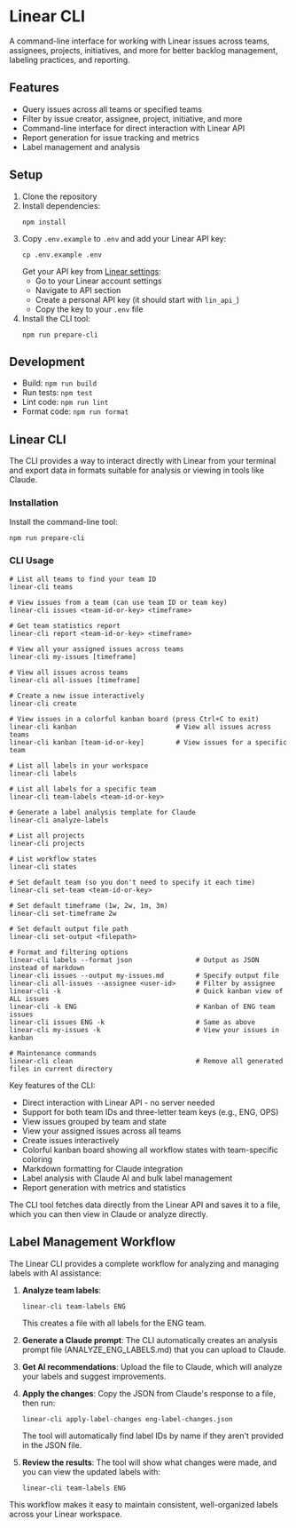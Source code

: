 # Linear CLI

A command-line interface for working with Linear issues across teams, assignees, projects, initiatives, and more for better backlog management, labeling practices, and reporting.

## Features

- Query issues across all teams or specified teams
- Filter by issue creator, assignee, project, initiative, and more
- Command-line interface for direct interaction with Linear API
- Report generation for issue tracking and metrics
- Label management and analysis

## Setup

1. Clone the repository
2. Install dependencies:
   ```
   npm install
   ```
3. Copy `.env.example` to `.env` and add your Linear API key:
   ```
   cp .env.example .env
   ```
   Get your API key from [Linear settings](https://linear.app/settings/api):
   - Go to your Linear account settings
   - Navigate to API section
   - Create a personal API key (it should start with `lin_api_`)
   - Copy the key to your `.env` file
4. Install the CLI tool:
   ```
   npm run prepare-cli
   ```

## Development

- Build: `npm run build`
- Run tests: `npm test`
- Lint code: `npm run lint`
- Format code: `npm run format`

## Linear CLI

The CLI provides a way to interact directly with Linear from your terminal and export data in formats suitable for analysis or viewing in tools like Claude.

### Installation

Install the command-line tool:

```
npm run prepare-cli
```

### CLI Usage

```
# List all teams to find your team ID
linear-cli teams

# View issues from a team (can use team ID or team key)
linear-cli issues <team-id-or-key> <timeframe>

# Get team statistics report
linear-cli report <team-id-or-key> <timeframe>

# View all your assigned issues across teams
linear-cli my-issues [timeframe]

# View all issues across teams 
linear-cli all-issues [timeframe]

# Create a new issue interactively
linear-cli create

# View issues in a colorful kanban board (press Ctrl+C to exit)
linear-cli kanban                         # View all issues across teams
linear-cli kanban [team-id-or-key]        # View issues for a specific team

# List all labels in your workspace
linear-cli labels

# List all labels for a specific team
linear-cli team-labels <team-id-or-key>

# Generate a label analysis template for Claude
linear-cli analyze-labels

# List all projects
linear-cli projects

# List workflow states
linear-cli states

# Set default team (so you don't need to specify it each time)
linear-cli set-team <team-id-or-key>

# Set default timeframe (1w, 2w, 1m, 3m)
linear-cli set-timeframe 2w

# Set default output file path
linear-cli set-output <filepath>

# Format and filtering options
linear-cli labels --format json                # Output as JSON instead of markdown
linear-cli issues --output my-issues.md        # Specify output file  
linear-cli all-issues --assignee <user-id>     # Filter by assignee
linear-cli -k                                  # Quick kanban view of ALL issues
linear-cli -k ENG                              # Kanban of ENG team issues
linear-cli issues ENG -k                       # Same as above
linear-cli my-issues -k                        # View your issues in kanban

# Maintenance commands
linear-cli clean                               # Remove all generated files in current directory
```

Key features of the CLI:
- Direct interaction with Linear API - no server needed
- Support for both team IDs and three-letter team keys (e.g., ENG, OPS)
- View issues grouped by team and state
- View your assigned issues across all teams
- Create issues interactively
- Colorful kanban board showing all workflow states with team-specific coloring
- Markdown formatting for Claude integration
- Label analysis with Claude AI and bulk label management
- Report generation with metrics and statistics

The CLI tool fetches data directly from the Linear API and saves it to a file, which you can then view in Claude or analyze directly.

## Label Management Workflow

The Linear CLI provides a complete workflow for analyzing and managing labels with AI assistance:

1. **Analyze team labels**:
   ```
   linear-cli team-labels ENG
   ```
   This creates a file with all labels for the ENG team.

2. **Generate a Claude prompt**:
   The CLI automatically creates an analysis prompt file (ANALYZE_ENG_LABELS.md) that you can upload to Claude.

3. **Get AI recommendations**:
   Upload the file to Claude, which will analyze your labels and suggest improvements.

4. **Apply the changes**:
   Copy the JSON from Claude's response to a file, then run:
   ```
   linear-cli apply-label-changes eng-label-changes.json
   ```
   The tool will automatically find label IDs by name if they aren't provided in the JSON file.

5. **Review the results**:
   The tool will show what changes were made, and you can view the updated labels with:
   ```
   linear-cli team-labels ENG
   ```

This workflow makes it easy to maintain consistent, well-organized labels across your Linear workspace.